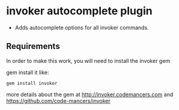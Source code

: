# invoker autocomplete plugin

* Adds autocomplete options for all invoker commands.

## Requirements

In order to make this work, you will need to install the invoker gem

gem install it like:

    gem install invoker

more details about the gem at http://invoker.codemancers.com and https://github.com/code-mancers/invoker
